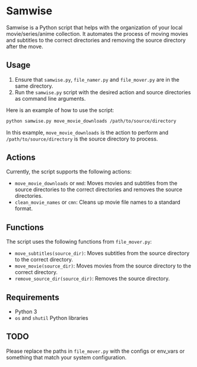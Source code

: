 # Samwise

Samwise is a Python script that helps with the organization of your local movie/series/anime collection. It automates the process of moving movies and subtitles to the correct directories and removing the source directory after the move.

## Usage

1. Ensure that `samwise.py`, `file_namer.py` and `file_mover.py` are in the same directory.
2. Run the `samwise.py` script with the desired action and source directories as command line arguments.

Here is an example of how to use the script:

```bash
python samwise.py move_movie_downloads /path/to/source/directory
```

In this example, `move_movie_downloads` is the action to perform and `/path/to/source/directory` is the source directory to process.

## Actions

Currently, the script supports the following actions:

- `move_movie_downloads` or `mmd`: Moves movies and subtitles from the source directories to the correct directories and removes the source directories.
- `clean_movie_names` or `cmn`: Cleans up movie file names to a standard format.

## Functions

The script uses the following functions from `file_mover.py`:

- `move_subtitles(source_dir)`: Moves subtitles from the source directory to the correct directory.
- `move_movie(source_dir)`: Moves movies from the source directory to the correct directory.
- `remove_source_dir(source_dir)`: Removes the source directory.

## Requirements

- Python 3
- `os` and `shutil` Python libraries

## TODO

Please replace the paths in `file_mover.py` with the configs or env_vars or something that match your system configuration.